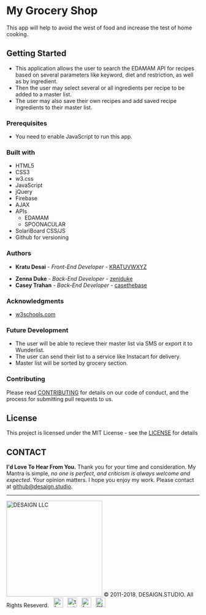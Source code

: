 # My Grocery Shop

This app will help to avoid the west of food and increase the test of home cooking.

## Getting Started

- This application allows the user to search the EDAMAM API for recipes based on several parameters like keyword, diet and restriction, as well as by ingredient.
- Then the user may select several or all ingredients per recipe to be added to a master list. 
- The user may also save their own recipes and add saved recipe ingredients to their master list. 

### Prerequisites

- You need to enable JavaScript to run this app.

### Built with

- HTML5
- CSS3
- w3.css
- JavaScript
- jQuery
- Firebase
- AJAX
- APIs
    - EDAMAM
    - SPOONACULAR
- SolariBoard CSS/JS
- Github for versioning

### Authors

* **Kratu Desai** - *Front-End Developer* - [KRATUVWXYZ](https://github.com/kratuvwxyz)

- **Zenna Duke** - *Back-End Developer* - [zenjduke](https://github.com/zenjduke)
- **Casey Trahan** - *Back-End Developer* - [casethebase](https://github.com/casethebase)

### Acknowledgments

- [w3schools.com](https://www.w3schools.com/)


### Future Development

- The user will be able to recieve their master list via SMS or export it to Wunderlist. 
- The user can send their list to a service like Instacart for delivery. 
- Master list will be sorted by grocery section.


### Contributing

Please read [CONTRIBUTING](https://github.com/kratuvwxyz/Contributing) for details on our code of conduct, and the process for submitting pull requests to us.

## License

This project is licensed under the MIT License - see the [LICENSE](https://github.com/kratuvwxyz/License) for details

## CONTACT

**I'd Love To Hear From You.**
Thank you for your time and consideration. My Mantra is simple, *no one is perfect, and criticism is always welcome and expected*. Your opinion matters. I hope you enjoy my work. Please contact at <a href="mailto:github@desaign.studio?Subject=Message from Github">github@desaign.studio</a>.

<hr/>

<img src="https://kratuvwxyz.github.io/assets/images/footer/DESAIGNLLC.svg" alt="DESAIGN LLC" width="250px"/> &copy; 2011-2018. <a href="http://desaign.studio" target="_blank" style="text-decoration:none;">DESAIGN.STUDIO</a>. All Rights Reseverd. &#160;
<a href="https://www.facebook.com/desaignstudio" target="_blank" style="text-decoration:none;"><img src="https://kratuvwxyz.github.io/assets/images/footer/facebook.svg" alt="facebook" width="25" /></a> &#160;
<a href="https://www.twitter.com/desaignstudio" target="_blank" style="text-decoration:none;"><img src="https://kratuvwxyz.github.io/assets/images/footer/twitter.svg" alt="twitter" width="25" /></a> &#160;
<a href="https://www.linkedin.com/in/desaignstudio/" target="_blank" style="text-decoration:none;"><img src="https://kratuvwxyz.github.io/assets/images/footer/linkedin.svg" alt="facebook" width="25" /></a> &#160;
<a href="http://desaign.in" target="_blank" style="text-decoration:none;"><img src="https://kratuvwxyz.github.io/assets/images/footer/blog.svg" alt="DESAIGN BLOG" width="25" /></a> &#160;
